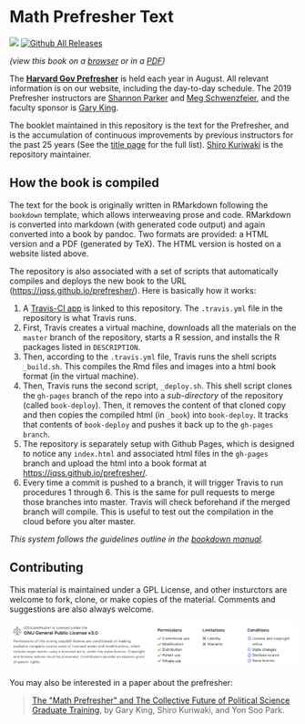 # Math Prefresher Text 
![](https://travis-ci.org/IQSS/prefresher.svg?branch=master) [![Github All Releases](https://img.shields.io/github/downloads/IQSS/prefresher/total.svg)]()

_(view this book on a [browser](https://iqss.github.io/prefresher/) or in a [PDF](https://github.com/IQSS/prefresher/releases))_


The [__Harvard Gov Prefresher__](https://projects.iq.harvard.edu/prefresher) is held each year in August. All relevant information is on our website, including the day-to-day schedule. The 2019 Prefresher instructors are [Shannon Parker](https://wcfia.harvard.edu/shannon-lynn-parker) and [Meg Schwenzfeier](http://schwenzfeier.github.io/), and the faculty sponsor is  [Gary King](https://gking.harvard.edu). 

The booklet maintained in this repository is the text for the Prefresher, and is the accumulation of continuous improvements by previous instructors for the past 25 years (See the [title page](https://iqss.github.io/prefresher/) for the full list). [Shiro Kuriwaki](https://github.com/kuriwaki) is the repository maintainer. 


## How the book is compiled

The text for the book is originally written in RMarkdown following the `bookdown` template, which allows interweaving prose and code. RMarkdown is converted into markdown (with generated code output) and again converted into a book by pandoc. Two formats are provided: a HTML version and a PDF (generated by TeX). The HTML version is hosted on a website listed above. 

The repository is also associated with a set of scripts that automatically compiles and deploys the new book to the URL (https://iqss.github.io/prefresher/).  Here is basically how it works:

1. A [Travis-CI app](https://travis-ci.org/IQSS/prefresher) is linked to this repository. The `.travis.yml` file in the repository is what Travis runs. 
2. First, Travis creates a virtual machine, downloads all the materials on the `master` branch of the repository, starts a R session, and installs the R packages listed in `DESCRIPTION`. 
3. Then, according to the `.travis.yml` file, Travis runs the shell scripts `_build.sh`. This compiles the Rmd files and images into a html book format (in the virtual machine). 
4. Then, Travis runs the second script, `_deploy.sh`. This shell script clones the `gh-pages` branch of the repo into a _sub-directory_ of the repository (called `book-deploy`). Then, it removes the content of that cloned copy and then copies the compiled html (in `_book`) into `book-deploy`. It tracks that contents of `book-deploy` and pushes it back up to the `gh-pages branch`.
5. The repository is separately setup with Github Pages, which is designed to notice any `index.html` and associated html files in the `gh-pages` branch and upload the html into a book format at https://iqss.github.io/prefresher/. 
6. Every time a commit is pushed to a branch, it will trigger Travis to run procedures 1 through 6. This is the same for pull requests to merge those branches into master. Travis will check beforehand if the merged branch will compile. This is useful to test out the compilation in the cloud before you alter master. 

_This system follows the guidelines outline in the [bookdown manual](https://bookdown.org/yihui/bookdown/github.html)._



## Contributing

This material is maintained under a GPL License, and other insturctors are welcome to fork, clone, or make copies of the material. Comments and suggestions are also always welcome. 

![](images/readme-license.png)


You may also be interested in a paper about the prefresher: 

> [The "Math Prefresher" and The Collective Future of Political Science Graduate Training](https://gking.harvard.edu/prefresher), by Gary King, Shiro Kuriwaki, and Yon Soo Park.
